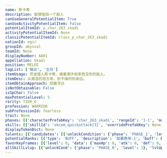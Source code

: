 ```yaml
---
name: 斯卡蒂
description: 能够阻挡一个敌人
canUseGeneralPotentialItem: True
canUseActivityPotentialItem: False
potentialItemId: p_char_263_skadi
activityPotentialItemId: None
classicPotentialItemId: class_p_char_263_skadi
nationId: egir
groupId: abyssal
teamId: None
displayNumber: AA01
appellation: Skadi
position: MELEE
tagList: ['输出', '生存']
itemUsage: 赏金猎人斯卡蒂，循着潮汐前来吞没你的敌人。
itemDesc: 从潮湿的地方来，到干燥的你身边。
itemObtainApproach: 招募寻访
isNotObtainable: False
isSpChar: False
maxPotentialLevel: 5
rarity: TIER_6
profession: WARRIOR
subProfessionId: fearless
trait: None
phases: [{'characterPrefabKey': 'char_263_skadi', 'rangeId': '1-1', 'maxLevel': 50, 'attributesKeyFrames': [{'level': 1, 'data': {'maxHp': 1521, 'atk': 452, 'def': 116, 'magicResistance': 0.0, 'cost': 17, 'blockCnt': 1, 'moveSpeed': 1.0, 'attackSpeed': 100.0, 'baseAttackTime': 1.5, 'respawnTime': 70, 'hpRecoveryPerSec': 0.0, 'spRecoveryPerSec': 1.0, 'maxDeployCount': 1, 'maxDeckStackCnt': 0, 'tauntLevel': 0, 'massLevel': 0, 'baseForceLevel': 0, 'stunImmune': False, 'silenceImmune': False, 'sleepImmune': False, 'frozenImmune': False, 'levitateImmune': False}}, {'level': 50, 'data': {'maxHp': 2174, 'atk': 665, 'def': 167, 'magicResistance': 0.0, 'cost': 17, 'blockCnt': 1, 'moveSpeed': 1.0, 'attackSpeed': 100.0, 'baseAttackTime': 1.5, 'respawnTime': 70, 'hpRecoveryPerSec': 0.0, 'spRecoveryPerSec': 1.0, 'maxDeployCount': 1, 'maxDeckStackCnt': 0, 'tauntLevel': 0, 'massLevel': 0, 'baseForceLevel': 0, 'stunImmune': False, 'silenceImmune': False, 'sleepImmune': False, 'frozenImmune': False, 'levitateImmune': False}}], 'evolveCost': None}, {'characterPrefabKey': 'char_263_skadi', 'rangeId': '1-1', 'maxLevel': 80, 'attributesKeyFrames': [{'level': 1, 'data': {'maxHp': 2174, 'atk': 665, 'def': 167, 'magicResistance': 0.0, 'cost': 19, 'blockCnt': 1, 'moveSpeed': 1.0, 'attackSpeed': 100.0, 'baseAttackTime': 1.5, 'respawnTime': 70, 'hpRecoveryPerSec': 0.0, 'spRecoveryPerSec': 1.0, 'maxDeployCount': 1, 'maxDeckStackCnt': 0, 'tauntLevel': 0, 'massLevel': 0, 'baseForceLevel': 0, 'stunImmune': False, 'silenceImmune': False, 'sleepImmune': False, 'frozenImmune': False, 'levitateImmune': False}}, {'level': 80, 'data': {'maxHp': 2938, 'atk': 842, 'def': 220, 'magicResistance': 0.0, 'cost': 19, 'blockCnt': 1, 'moveSpeed': 1.0, 'attackSpeed': 100.0, 'baseAttackTime': 1.5, 'respawnTime': 70, 'hpRecoveryPerSec': 0.0, 'spRecoveryPerSec': 1.0, 'maxDeployCount': 1, 'maxDeckStackCnt': 0, 'tauntLevel': 0, 'massLevel': 0, 'baseForceLevel': 0, 'stunImmune': False, 'silenceImmune': False, 'sleepImmune': False, 'frozenImmune': False, 'levitateImmune': False}}], 'evolveCost': [{'id': '3221', 'count': 5, 'type': 'MATERIAL'}, {'id': '30062', 'count': 5, 'type': 'MATERIAL'}, {'id': '30032', 'count': 5, 'type': 'MATERIAL'}]}, {'characterPrefabKey': 'char_263_skadi', 'rangeId': '1-1', 'maxLevel': 90, 'attributesKeyFrames': [{'level': 1, 'data': {'maxHp': 2938, 'atk': 842, 'def': 220, 'magicResistance': 0.0, 'cost': 19, 'blockCnt': 1, 'moveSpeed': 1.0, 'attackSpeed': 100.0, 'baseAttackTime': 1.5, 'respawnTime': 70, 'hpRecoveryPerSec': 0.0, 'spRecoveryPerSec': 1.0, 'maxDeployCount': 1, 'maxDeckStackCnt': 0, 'tauntLevel': 0, 'massLevel': 0, 'baseForceLevel': 0, 'stunImmune': False, 'silenceImmune': False, 'sleepImmune': False, 'frozenImmune': False, 'levitateImmune': False}}, {'level': 90, 'data': {'maxHp': 3866, 'atk': 1015, 'def': 263, 'magicResistance': 0.0, 'cost': 19, 'blockCnt': 1, 'moveSpeed': 1.0, 'attackSpeed': 100.0, 'baseAttackTime': 1.5, 'respawnTime': 70, 'hpRecoveryPerSec': 0.0, 'spRecoveryPerSec': 1.0, 'maxDeployCount': 1, 'maxDeckStackCnt': 0, 'tauntLevel': 0, 'massLevel': 0, 'baseForceLevel': 0, 'stunImmune': False, 'silenceImmune': False, 'sleepImmune': False, 'frozenImmune': False, 'levitateImmune': False}}], 'evolveCost': [{'id': '3223', 'count': 4, 'type': 'MATERIAL'}, {'id': '30135', 'count': 4, 'type': 'MATERIAL'}, {'id': '30014', 'count': 9, 'type': 'MATERIAL'}]}]
skills: [{'skillId': 'skcom_quickattack[3]', 'overridePrefabKey': None, 'overrideTokenKey': None, 'levelUpCostCond': [{'unlockCond': {'phase': 'PHASE_2', 'level': 1}, 'lvlUpTime': 28800, 'levelUpCost': [{'id': '3303', 'count': 6, 'type': 'MATERIAL'}, {'id': '30074', 'count': 4, 'type': 'MATERIAL'}, {'id': '30053', 'count': 8, 'type': 'MATERIAL'}]}, {'unlockCond': {'phase': 'PHASE_2', 'level': 1}, 'lvlUpTime': 57600, 'levelUpCost': [{'id': '3303', 'count': 12, 'type': 'MATERIAL'}, {'id': '30104', 'count': 4, 'type': 'MATERIAL'}, {'id': '30084', 'count': 7, 'type': 'MATERIAL'}]}, {'unlockCond': {'phase': 'PHASE_2', 'level': 1}, 'lvlUpTime': 86400, 'levelUpCost': [{'id': '3303', 'count': 15, 'type': 'MATERIAL'}, {'id': '30135', 'count': 6, 'type': 'MATERIAL'}, {'id': '30014', 'count': 7, 'type': 'MATERIAL'}]}], 'unlockCond': {'phase': 'PHASE_0', 'level': 1}}, {'skillId': 'skchr_skadi_2', 'overridePrefabKey': None, 'overrideTokenKey': None, 'levelUpCostCond': [{'unlockCond': {'phase': 'PHASE_2', 'level': 1}, 'lvlUpTime': 28800, 'levelUpCost': [{'id': '3303', 'count': 6, 'type': 'MATERIAL'}, {'id': '30084', 'count': 4, 'type': 'MATERIAL'}, {'id': '30063', 'count': 4, 'type': 'MATERIAL'}]}, {'unlockCond': {'phase': 'PHASE_2', 'level': 1}, 'lvlUpTime': 57600, 'levelUpCost': [{'id': '3303', 'count': 12, 'type': 'MATERIAL'}, {'id': '30014', 'count': 4, 'type': 'MATERIAL'}, {'id': '30094', 'count': 9, 'type': 'MATERIAL'}]}, {'unlockCond': {'phase': 'PHASE_2', 'level': 1}, 'lvlUpTime': 86400, 'levelUpCost': [{'id': '3303', 'count': 15, 'type': 'MATERIAL'}, {'id': '30125', 'count': 6, 'type': 'MATERIAL'}, {'id': '30014', 'count': 6, 'type': 'MATERIAL'}]}], 'unlockCond': {'phase': 'PHASE_1', 'level': 1}}, {'skillId': 'skchr_skadi_3', 'overridePrefabKey': None, 'overrideTokenKey': None, 'levelUpCostCond': [{'unlockCond': {'phase': 'PHASE_2', 'level': 1}, 'lvlUpTime': 28800, 'levelUpCost': [{'id': '3303', 'count': 6, 'type': 'MATERIAL'}, {'id': '30094', 'count': 4, 'type': 'MATERIAL'}, {'id': '30073', 'count': 7, 'type': 'MATERIAL'}]}, {'unlockCond': {'phase': 'PHASE_2', 'level': 1}, 'lvlUpTime': 57600, 'levelUpCost': [{'id': '3303', 'count': 12, 'type': 'MATERIAL'}, {'id': '30024', 'count': 4, 'type': 'MATERIAL'}, {'id': '30104', 'count': 8, 'type': 'MATERIAL'}]}, {'unlockCond': {'phase': 'PHASE_2', 'level': 1}, 'lvlUpTime': 86400, 'levelUpCost': [{'id': '3303', 'count': 15, 'type': 'MATERIAL'}, {'id': '30125', 'count': 6, 'type': 'MATERIAL'}, {'id': '30034', 'count': 5, 'type': 'MATERIAL'}]}], 'unlockCond': {'phase': 'PHASE_2', 'level': 1}}]
displayTokenDict: None
talents: [{'candidates': [{'unlockCondition': {'phase': 'PHASE_1', 'level': 1}, 'requiredPotentialRank': 0, 'prefabKey': '1', 'name': '深海掠食者', 'description': '编入队伍时，所有【深海猎人】干员的攻击力+7%', 'rangeId': None, 'blackboard': [{'key': 'atk', 'value': 0.07, 'valueStr': None}], 'tokenKey': None}, {'unlockCondition': {'phase': 'PHASE_1', 'level': 1}, 'requiredPotentialRank': 4, 'prefabKey': '1', 'name': '深海掠食者', 'description': '编入队伍时，所有【深海猎人】干员的攻击力+9%<@ba.talpu>（+2%）</>', 'rangeId': None, 'blackboard': [{'key': 'atk', 'value': 0.09, 'valueStr': None}], 'tokenKey': None}, {'unlockCondition': {'phase': 'PHASE_2', 'level': 1}, 'requiredPotentialRank': 0, 'prefabKey': '1', 'name': '深海掠食者', 'description': '编入队伍时，所有【深海猎人】干员的攻击力+14%', 'rangeId': None, 'blackboard': [{'key': 'atk', 'value': 0.14, 'valueStr': None}], 'tokenKey': None}, {'unlockCondition': {'phase': 'PHASE_2', 'level': 1}, 'requiredPotentialRank': 4, 'prefabKey': '1', 'name': '深海掠食者', 'description': '编入队伍时，所有【深海猎人】干员的攻击力+16%<@ba.talpu>（+2%）</>', 'rangeId': None, 'blackboard': [{'key': 'atk', 'value': 0.16, 'valueStr': None}], 'tokenKey': None}]}, {'candidates': [{'unlockCondition': {'phase': 'PHASE_2', 'level': 1}, 'requiredPotentialRank': 0, 'prefabKey': '2', 'name': '迅捷出击', 'description': '自身再部署时间-10秒', 'rangeId': None, 'blackboard': [{'key': 'respawn_time', 'value': -10.0, 'valueStr': None}], 'tokenKey': None}]}]
potentialRanks: [{'type': 'BUFF', 'description': '部署费用-1', 'buff': {'attributes': {'abnormalFlags': None, 'abnormalImmunes': None, 'abnormalAntis': None, 'abnormalCombos': None, 'abnormalComboImmunes': None, 'attributeModifiers': [{'attributeType': 'COST', 'formulaItem': 'ADDITION', 'value': -1.0, 'loadFromBlackboard': False, 'fetchBaseValueFromSourceEntity': False}]}}, 'equivalentCost': None}, {'type': 'BUFF', 'description': '再部署时间-4秒', 'buff': {'attributes': {'abnormalFlags': None, 'abnormalImmunes': None, 'abnormalAntis': None, 'abnormalCombos': None, 'abnormalComboImmunes': None, 'attributeModifiers': [{'attributeType': 'RESPAWN_TIME', 'formulaItem': 'ADDITION', 'value': -4.0, 'loadFromBlackboard': False, 'fetchBaseValueFromSourceEntity': False}]}}, 'equivalentCost': None}, {'type': 'BUFF', 'description': '攻击力+33', 'buff': {'attributes': {'abnormalFlags': None, 'abnormalImmunes': None, 'abnormalAntis': None, 'abnormalCombos': None, 'abnormalComboImmunes': None, 'attributeModifiers': [{'attributeType': 'ATK', 'formulaItem': 'ADDITION', 'value': 33.0, 'loadFromBlackboard': False, 'fetchBaseValueFromSourceEntity': False}]}}, 'equivalentCost': None}, {'type': 'CUSTOM', 'description': '第一天赋效果增强', 'buff': None, 'equivalentCost': None}, {'type': 'BUFF', 'description': '部署费用-1', 'buff': {'attributes': {'abnormalFlags': None, 'abnormalImmunes': None, 'abnormalAntis': None, 'abnormalCombos': None, 'abnormalComboImmunes': None, 'attributeModifiers': [{'attributeType': 'COST', 'formulaItem': 'ADDITION', 'value': -1.0, 'loadFromBlackboard': False, 'fetchBaseValueFromSourceEntity': False}]}}, 'equivalentCost': None}]
favorKeyFrames: [{'level': 0, 'data': {'maxHp': 0, 'atk': 0, 'def': 0, 'magicResistance': 0.0, 'cost': 0, 'blockCnt': 0, 'moveSpeed': 0.0, 'attackSpeed': 0.0, 'baseAttackTime': 0.0, 'respawnTime': 0, 'hpRecoveryPerSec': 0.0, 'spRecoveryPerSec': 0.0, 'maxDeployCount': 0, 'maxDeckStackCnt': 0, 'tauntLevel': 0, 'massLevel': 0, 'baseForceLevel': 0, 'stunImmune': False, 'silenceImmune': False, 'sleepImmune': False, 'frozenImmune': False, 'levitateImmune': False}}, {'level': 50, 'data': {'maxHp': 0, 'atk': 80, 'def': 40, 'magicResistance': 0.0, 'cost': 0, 'blockCnt': 0, 'moveSpeed': 0.0, 'attackSpeed': 0.0, 'baseAttackTime': 0.0, 'respawnTime': 0, 'hpRecoveryPerSec': 0.0, 'spRecoveryPerSec': 0.0, 'maxDeployCount': 0, 'maxDeckStackCnt': 0, 'tauntLevel': 0, 'massLevel': 0, 'baseForceLevel': 0, 'stunImmune': False, 'silenceImmune': False, 'sleepImmune': False, 'frozenImmune': False, 'levitateImmune': False}}]
allSkillLvlup: [{'unlockCond': {'phase': 'PHASE_0', 'level': 1}, 'lvlUpCost': [{'id': '3301', 'count': 5, 'type': 'MATERIAL'}]}, {'unlockCond': {'phase': 'PHASE_0', 'level': 1}, 'lvlUpCost': [{'id': '3301', 'count': 4, 'type': 'MATERIAL'}, {'id': '30061', 'count': 4, 'type': 'MATERIAL'}, {'id': '30031', 'count': 4, 'type': 'MATERIAL'}]}, {'unlockCond': {'phase': 'PHASE_0', 'level': 1}, 'lvlUpCost': [{'id': '3302', 'count': 8, 'type': 'MATERIAL'}, {'id': '30012', 'count': 7, 'type': 'MATERIAL'}]}, {'unlockCond': {'phase': 'PHASE_1', 'level': 1}, 'lvlUpCost': [{'id': '3302', 'count': 8, 'type': 'MATERIAL'}, {'id': '30022', 'count': 4, 'type': 'MATERIAL'}, {'id': '30052', 'count': 4, 'type': 'MATERIAL'}]}, {'unlockCond': {'phase': 'PHASE_1', 'level': 1}, 'lvlUpCost': [{'id': '3302', 'count': 8, 'type': 'MATERIAL'}, {'id': '30053', 'count': 6, 'type': 'MATERIAL'}]}, {'unlockCond': {'phase': 'PHASE_1', 'level': 1}, 'lvlUpCost': [{'id': '3303', 'count': 8, 'type': 'MATERIAL'}, {'id': '30063', 'count': 3, 'type': 'MATERIAL'}, {'id': '30023', 'count': 5, 'type': 'MATERIAL'}]}]
---
```


